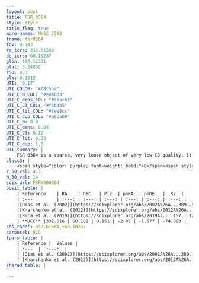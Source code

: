 ```yaml
---
layout: post
title: FSR 0364
style: style
title_flag: true
more_names: MWSC 3593
fname: fsr0364
fov: 0.143
ra_icrs: 332.61584
de_icrs: 60.10237
glon: 104.11331
glat: 3.24862
r50: 4.3
plx: 0.1515
UTI: "0.17"
UTI_COLOR: "#f8c5ba"
UTI_C_N_COL: "#e0a6b3"
UTI_C_dens_COL: "#e6acb3"
UTI_C_C3_COL: "#f3bab5"
UTI_C_lit_COL: "#fee8cc"
UTI_C_dup_COL: "#a6cab9"
UTI_C_N: 0.0
UTI_C_dens: 0.04
UTI_C_C3: 0.12
UTI_C_lit: 0.33
UTI_C_dup: 1.0
UTI_summary: |
    FSR 0364 is a sparse, very loose object of very low C3 quality. It is poorly studied in the literature, with no articles listed in the last 6 years.<br><br><span style="color: #99180f; font-weight: bold;">Warning: </span>contains less than 25 stars with <i>P>0.5</i> estimated.
class3: |
    <span style="color: purple; font-weight: bold;">D</span><span style="color: red; font-weight: bold;">C</span>
r_50_val: 4.3
N_50_val: 14
scix_url: FSR%200364
posit_table: |
    | Reference    | RA    | DEC   | Plx  | pmRA  | pmDE   |  Rv  |
    | :---         | :---: | :---: | :---: | :---: | :---: | :---: |
    |[Dias et al. (2002)](https://scixplorer.org/abs/2002A%26A...389..871D) | 332.7 | 60.106 | -- | -3.61 | -1.02 | -- |
    |[Kharchenko et al. (2012)](https://scixplorer.org/abs/2012A%26A...543A.156K) | 332.678 | 60.08 | -- | -1.49 | -1.51 | -- |
    |[Bica et al. (2019)](https://scixplorer.org/abs/2019AJ....157...12B) | 332.695 | 60.106 | -- | -- | -- | -- |
    | **UCC** |332.616 | 60.102 | 0.151 | -2.85 | -1.577 | -74.083 | 
cds_radec: 332.61584,+60.10237
carousel: UCC
fpars_table: |
    | Reference |  Values |
    | :---  |  :---:  |
    | [Dias et al. (2002)](https://scixplorer.org/abs/2002A%26A...389..871D) | `E(B-V)=0.731, Dist=3399.0, Age=9.15` |
    | [Kharchenko et al. (2012)](https://scixplorer.org/abs/2012A%26A...543A.156K) | `e_bv=0.731, distance=3399, log_age=9.15` |
shared_table: |
    
---
```


